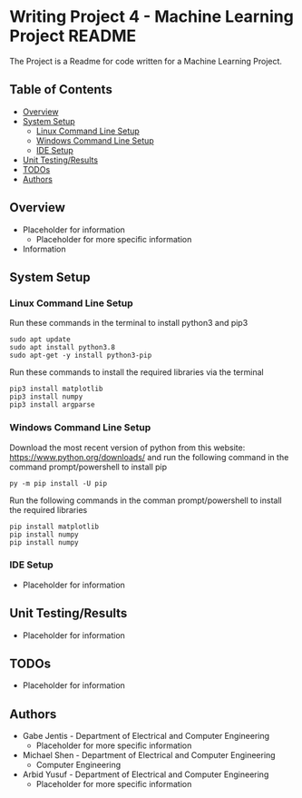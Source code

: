 # Writing Project 4 - Machine Learning Project README

The Project is a Readme for code written for a Machine Learning Project.

## Table of Contents
* [Overview](#overview)
* [System Setup](#system-setup)
    * [Linux Command Line Setup](#linux-command-line-setup)
    * [Windows Command Line Setup](#windows-command-line-setup)
    * [IDE Setup](#command-line-setup)
* [Unit Testing/Results](#unit-testing-and-results)
* [TODOs](#todos)
* [Authors](#authors)

## Overview
* Placeholder for information
  * Placeholder for more specific information
* Information

## System Setup

### Linux Command Line Setup
Run these commands in the terminal to install python3 and pip3 
```
sudo apt update
sudo apt install python3.8
sudo apt-get -y install python3-pip
```
Run these commands to install the required libraries via the terminal
```
pip3 install matplotlib
pip3 install numpy
pip3 install argparse
```

### Windows Command Line Setup

Download the most recent version of python from this website: https://www.python.org/downloads/ and run the following command in the command prompt/powershell to install pip
```
py -m pip install -U pip
```

Run the following commands in the comman prompt/powershell to install the required libraries
```
pip install matplotlib
pip install numpy
pip install numpy
```

### IDE Setup
* Placeholder for information

## Unit Testing/Results
* Placeholder for information

## TODOs
* Placeholder for information

## Authors
* Gabe Jentis - Department of Electrical and Computer Engineering
  * Placeholder for more specific information
* Michael Shen - Department of Electrical and Computer Engineering
  * Computer Engineering
* Arbid Yusuf - Department of Electrical and Computer Engineering
  * Placeholder for more specific information
